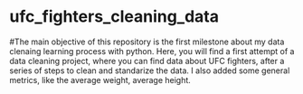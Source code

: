 # ufc_fighters_cleaning_data
#The main objective of this repository is the first milestone about my data clenaing learning process with python. Here, you will find a first attempt of a data cleaning project, where you can find data about UFC fighters, after a series of steps to clean and standarize the data. I also added some general metrics, like the average weight, average height.

